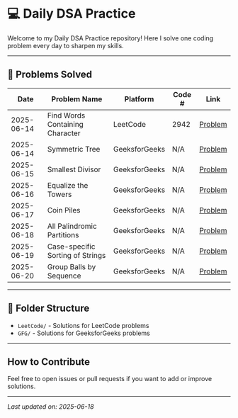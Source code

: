 # 💻 Daily DSA Practice

Welcome to my Daily DSA Practice repository! Here I solve one coding problem every day to sharpen my skills.

---

## 📅 Problems Solved

| Date       | Problem Name                      | Platform       | Code # | Link                                                                                 |
|------------|-----------------------------------|----------------|--------|--------------------------------------------------------------------------------------|
| 2025-06-14 | Find Words Containing Character   | LeetCode       | 2942   | [Problem](https://leetcode.com/problems/2942-find-words-containing-character)        |
| 2025-06-14 | Symmetric Tree                    | GeeksforGeeks  | N/A    | [Problem](https://practice.geeksforgeeks.org/problems/symmetric-tree/1)              |
| 2025-06-15 | Smallest Divisor                  | GeeksforGeeks  | N/A    | [Problem](https://www.geeksforgeeks.org/problems/smallest-divisor/1)                |
| 2025-06-16 | Equalize the Towers               | GeeksforGeeks  | N/A    | [Problem](https://www.geeksforgeeks.org/problems/equalize-the-towers/1)             |
| 2025-06-17 | Coin Piles                        | GeeksforGeeks  | N/A    | [Problem](https://www.geeksforgeeks.org/problems/coin-piles5152/1)                  |
| 2025-06-18 | All Palindromic Partitions        | GeeksforGeeks  | N/A    | [Problem](https://www.geeksforgeeks.org/problems/find-all-possible-palindromic-partitions-of-a-string/1)      |
| 2025-06-19 | Case-specific Sorting of Strings | GeeksforGeeks  | N/A    | [Problem](https://www.geeksforgeeks.org/problems/case-specific-sorting-of-strings4845/1) |
| 2025-06-20 | Group Balls by Sequence           | GeeksforGeeks  | N/A    | [Problem](https://www.geeksforgeeks.org/problems/group-balls-by-sequence/1)                                              |

---

## 📂 Folder Structure

- `LeetCode/` - Solutions for LeetCode problems  
- `GFG/` - Solutions for GeeksforGeeks problems  

---

## How to Contribute

Feel free to open issues or pull requests if you want to add or improve solutions.

---

*Last updated on: 2025-06-18*
